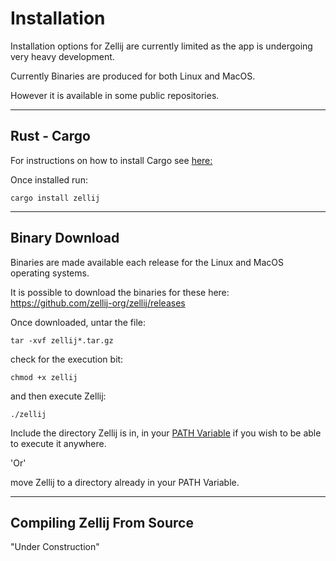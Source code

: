 # Installation

Installation options for Zellij are currently limited as the app is undergoing very heavy development.

Currently Binaries are produced for both Linux and MacOS.

However it is available in some public repositories.

-------------------------------

## Rust - Cargo

For instructions on how to install Cargo see [here:](https://doc.rust-lang.org/cargo/getting-started/installation.html)

Once installed run:

`cargo install zellij`

-------------------------------

## Binary Download

Binaries are made available each release for the Linux and MacOS operating systems.

It is possible to download the binaries for these here:
https://github.com/zellij-org/zellij/releases

Once downloaded, untar the file:

`tar -xvf zellij*.tar.gz`

check for the execution bit:

`chmod +x zellij`

and then execute Zellij:

`./zellij`

Include the directory Zellij is in, in your [PATH Variable](https://www.baeldung.com/linux/path-variable) if you wish to be able to execute it anywhere.

'Or'

move Zellij to a directory already in your PATH Variable.

-------------------------------

## Compiling Zellij From Source

"Under Construction"
